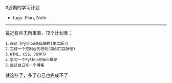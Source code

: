 #近期的学习计划

- tags: Plan, Note

----

最近有些无所事事，顶个计划表：
```
1.阅读《Python基础编程(第二版)》
2.完成一个控制台的游戏(类似口袋妖怪)
3.HTML、CSS、JS学习
4.学习一个Python的Web框架
5.尝试自己写一个博客
```
就这些了，多了自己也完成不了